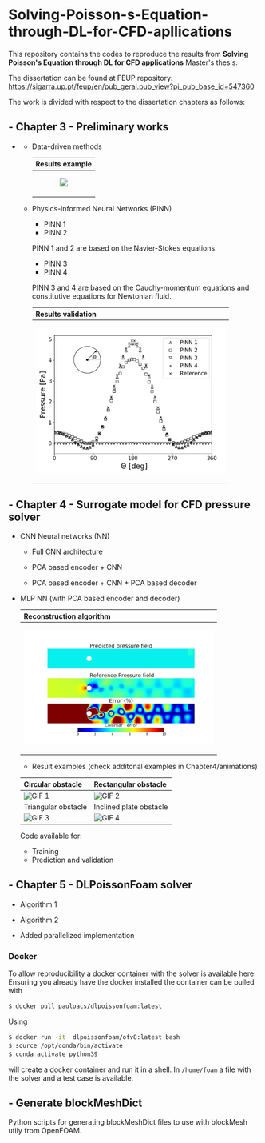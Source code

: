 # Solving-Poisson-s-Equation-through-DL-for-CFD-apllications

This repository contains the codes to reproduce the results from **Solving Poisson's Equation through DL for CFD applications** Master's thesis.

The dissertation can be found at FEUP repository: https://sigarra.up.pt/feup/en/pub_geral.pub_view?pi_pub_base_id=547360


The work is divided with respect to the dissertation chapters as follows:

## - **Chapter 3** - Preliminary works
- 
  - Data-driven methods

	|                 Results example                 |
	| ---------------------------------------------------------- |
	| <p align="center"><img src="Chapter3/animations/p_movie.gif" width="380"></p> |

  - Physics-informed Neural Networks (PINN)

    - PINN 1
    - PINN 2

    PINN 1 and 2 are based on the Navier-Stokes equations.

    - PINN 3
    - PINN 4

    PINN 3 and 4 are based on the Cauchy-momentum equations and constitutive equations for Newtonian fluid.

	|                 Results validation               |
	| ---------------------------------------------------------- |
	| <p align="center"><img src="Chapter3/plot_pressure.png" width="380"></p> |

## - **Chapter 4** - Surrogate model for CFD pressure solver

  - CNN Neural networks (NN)
    - Full CNN architecture

    - PCA based encoder + CNN
    - PCA based encoder + CNN + PCA based decoder

  - MLP NN (with PCA based encoder and decoder)
    
	|                  Reconstruction algorithm                  |
	| ---------------------------------------------------------- |
	| <p align="center"><img src="Chapter4/animations/reconstruction.gif" width="380" alt="Reconstruction algorithm"></p> |
	
	  - Result examples (check additonal examples in Chapter4/animations)
	
	| Circular obstacle                         | Rectangular obstacle                        |
	| ------------------------------ | ------------------------------ |
	| ![GIF 1](Chapter4/animations/cil0.gif) | ![GIF 2](Chapter4/animations/rect0.gif) |
	| Triangular obstacle                         | Inclined plate obstacle                       |
	| ![GIF 3](Chapter4/animations/tria0.gif) | ![GIF 4](Chapter4/animations/placa0.gif) |

	Code available for:
	- Training 
	- Prediction and validation
 
## - **Chapter 5** - DLPoissonFoam solver

  - Algorithm 1

  - Algorithm 2

  - Added parallelized implementation

  ### Docker
  
  To allow reproducibility a docker container with the solver is available here. Ensuring you already have the docker installed the container can be pulled with
  
  ```sh
  $ docker pull pauloacs/dlpoissonfoam:latest
  ```
  
  Using 
  
  ```sh
  $ docker run -it  dlpoissonfoam/ofv8:latest bash
  $ source /opt/conda/bin/activate
  $ conda activate python39
  ```
  will create a docker container and run it in a shell. In `/home/foam` a file with the solver and a test case is available. 
  
## - Generate blockMeshDict

Python scripts for generating blockMeshDict files to use with blockMesh utily from OpenFOAM.

